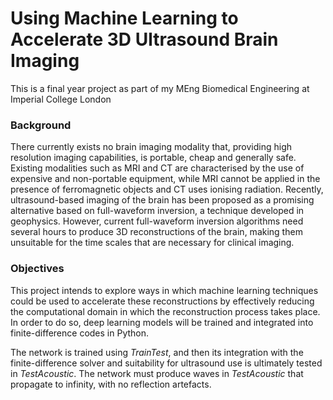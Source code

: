# Using Machine Learning to Accelerate 3D Ultrasound Brain Imaging
This is a final year project as part of my MEng Biomedical Engineering at Imperial College London


### Background

There currently exists no brain imaging modality that, providing high resolution imaging capabilities, is portable, cheap and generally safe. Existing modalities such as MRI and CT are characterised by the use of expensive and non-portable equipment, while MRI cannot be applied in the presence of ferromagnetic objects and CT uses ionising radiation.
Recently, ultrasound-based imaging of the brain has been proposed as a promising alternative based on full-waveform inversion, a technique developed in geophysics. However, current full-waveform inversion algorithms need several hours to produce 3D reconstructions of the brain, making them unsuitable for the time scales that are necessary for clinical imaging.


### Objectives

This project intends to explore ways in which machine learning techniques could be used to accelerate these reconstructions by effectively reducing the computational domain in which the reconstruction process takes place. In order to do so, deep learning models will be trained and integrated into finite-difference codes in Python.


The network is trained using _TrainTest_, and then its integration with the finite-difference solver and suitability for ultrasound use is ultimately tested in _TestAcoustic_. The network must produce waves in _TestAcoustic_ that propagate to infinity, with no reflection artefacts.
